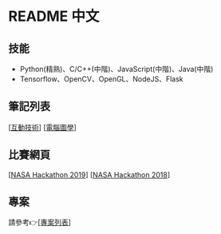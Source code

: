 
# README 中文

## 技能
- Python(精熟)、C/C++(中階)、JavaScript(中階)、Java(中階)
- Tensorflow、OpenCV、OpenGL、NodeJS、Flask


## 筆記列表
[[互動技術]]
[[電腦圖學]]

[電腦圖學]:https://2019graphicsa.blogspot.com/search/label/06160485_%E6%9B%BE%E5%AE%8F%E9%88%9E
[互動技術]:https://2019interaction.blogspot.com/search/label/06160485_%E6%9B%BE%E5%AE%8F%E9%88%9E
## 比賽網頁
[[NASA Hackathon 2019]]
[[NASA Hackathon 2018]]

[NASA Hackathon 2019]:https://2019.spaceappschallenge.org/challenges/earths-oceans/rising-water/teams/athena-mark-iii/project
[NASA Hackathon 2018]:https://2018.spaceappschallenge.org/challenges/universe-beauty-and-wonder/remix-golden-record/teams/athena/project
## 專案
請參考:point_right:[[專案列表]]

[專案列表]:https://github.com/alanhc/alanhc/blob/master/README-zh.md